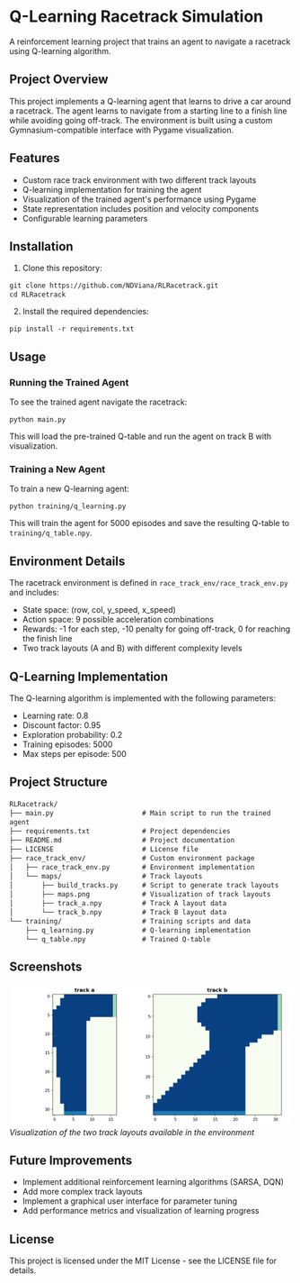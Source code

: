 # Q-Learning Racetrack Simulation

A reinforcement learning project that trains an agent to navigate a racetrack using Q-learning algorithm.

## Project Overview

This project implements a Q-learning agent that learns to drive a car around a racetrack. The agent learns to navigate from a starting line to a finish line while avoiding going off-track. The environment is built using a custom Gymnasium-compatible interface with Pygame visualization.

## Features

- Custom race track environment with two different track layouts
- Q-learning implementation for training the agent
- Visualization of the trained agent's performance using Pygame
- State representation includes position and velocity components
- Configurable learning parameters

## Installation

1. Clone this repository:
```
git clone https://github.com/NDViana/RLRacetrack.git
cd RLRacetrack
```

2. Install the required dependencies:
```
pip install -r requirements.txt
```

## Usage

### Running the Trained Agent

To see the trained agent navigate the racetrack:

```
python main.py
```

This will load the pre-trained Q-table and run the agent on track B with visualization.

### Training a New Agent

To train a new Q-learning agent:

```
python training/q_learning.py
```

This will train the agent for 5000 episodes and save the resulting Q-table to `training/q_table.npy`.

## Environment Details

The racetrack environment is defined in `race_track_env/race_track_env.py` and includes:

- State space: (row, col, y_speed, x_speed)
- Action space: 9 possible acceleration combinations
- Rewards: -1 for each step, -10 penalty for going off-track, 0 for reaching the finish line
- Two track layouts (A and B) with different complexity levels

## Q-Learning Implementation

The Q-learning algorithm is implemented with the following parameters:
- Learning rate: 0.8
- Discount factor: 0.95
- Exploration probability: 0.2
- Training episodes: 5000
- Max steps per episode: 500

## Project Structure

```
RLRacetrack/
├── main.py                      # Main script to run the trained agent
├── requirements.txt             # Project dependencies
├── README.md                    # Project documentation
├── LICENSE                      # License file
├── race_track_env/              # Custom environment package
│   ├── race_track_env.py        # Environment implementation
│   └── maps/                    # Track layouts
│       ├── build_tracks.py      # Script to generate track layouts
│       ├── maps.png             # Visualization of track layouts
│       ├── track_a.npy          # Track A layout data
│       └── track_b.npy          # Track B layout data
└── training/                    # Training scripts and data
    ├── q_learning.py            # Q-learning implementation
    └── q_table.npy              # Trained Q-table
```

## Screenshots

![Racetrack Visualization](race_track_env/maps/maps.png)
*Visualization of the two track layouts available in the environment*

## Future Improvements

- Implement additional reinforcement learning algorithms (SARSA, DQN)
- Add more complex track layouts
- Implement a graphical user interface for parameter tuning
- Add performance metrics and visualization of learning progress

## License

This project is licensed under the MIT License - see the LICENSE file for details.
